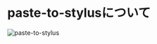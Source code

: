 # paste-to-stylusについて

![paste-to-stylus](https://user-images.githubusercontent.com/20274635/28399921-0da14ccc-6d4b-11e7-9ab0-a1ec73e2b801.gif)
